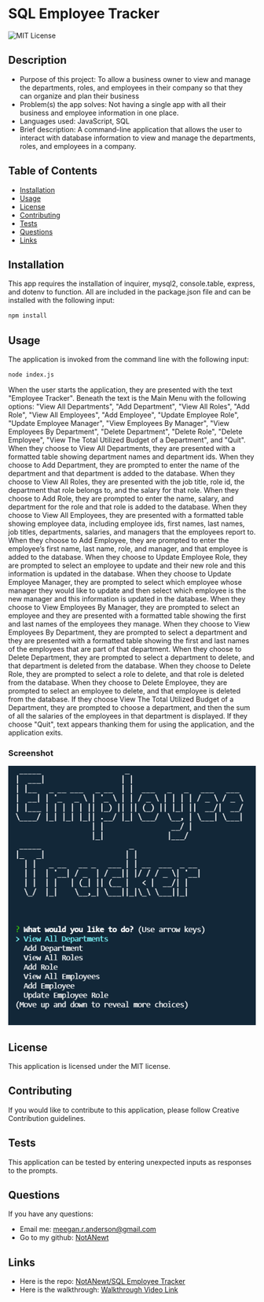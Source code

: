 # SQL Employee Tracker

![MIT License](https://img.shields.io/badge/license-MIT-green)

## Description

- Purpose of this project: To allow a business owner to view and manage the departments, roles, and employees in their company so that they can organize and plan their business
- Problem(s) the app solves: Not having a single app with all their business and employee information in one place.
- Languages used: JavaScript, SQL
- Brief description: A command-line application that allows the user to interact with database information to view and manage the departments, roles, and employees in a company.

## Table of Contents

- [Installation](#installation)
- [Usage](#usage)
- [License](#license)
- [Contributing](#contributing)
- [Tests](#tests)
- [Questions](#questions)
- [Links](#links)

## Installation

This app requires the installation of inquirer, mysql2, console.table, express, and dotenv to function. All are included in the package.json file and can be installed with the following input:

```bash
npm install
```

## Usage

The application is invoked from the command line with the following input:

```bash
node index.js
```

When the user starts the application, they are presented with the text "Employee Tracker". Beneath the text is the Main Menu with the following options: "View All Departments", "Add Department", "View All Roles", "Add Role", "View All Employees", "Add Employee", "Update Employee Role", "Update Employee Manager", "View Employees By Manager", "View Employees By Department", "Delete Department", "Delete Role", "Delete Employee", "View The Total Utilized Budget of a Department", and "Quit". When they choose to View All Departments, they are presented with a formatted table showing department names and department ids. When they choose to Add Department, they are prompted to enter the name of the department and that department is added to the database. When they choose to View All Roles, they are presented with the job title, role id, the department that role belongs to, and the salary for that role. When they choose to Add Role, they are prompted to enter the name, salary, and department for the role and that role is added to the database. When they choose to View All Employees, they are presented with a formatted table showing employee data, including employee ids, first names, last names, job titles, departments, salaries, and managers that the employees report to. When they choose to Add Employee, they are prompted to enter the employee’s first name, last name, role, and manager, and that employee is added to the database. When they choose to Update Employee Role, they are prompted to select an employee to update and their new role and this information is updated in the database. When they choose to Update Employee Manager, they are prompted to select which employee whose manager they would like to update and then select which employee is the new manager and this information is updated in the database. When they choose to View Employees By Manager, they are prompted to select an employee and they are presented with a formatted table showing the first and last names of the employees they manage. When they choose to View Employees By Department, they are prompted to select a department and they are presented with a formatted table showing the first and last names of the employees that are part of that department. When they choose to Delete Department, they are prompted to select a department to delete, and that department is deleted from the database. When they choose to Delete Role, they are prompted to select a role to delete, and that role is deleted from the database. When they choose to Delete Employee, they are prompted to select an employee to delete, and that employee is deleted from the database. If they choose View The Total Utilized Budget of a Department, they are prompted to choose a department, and then the sum of all the salaries of the employees in that department is displayed. If they choose "Quit", text appears thanking them for using the application, and the application exits.

### Screenshot

!["Screen shot of the main menu of the application.  The terminal has a dark blue background with white text. 'Employee Tracker' is written out in ASCII text. Beneath it is the main menu prompts."](./img/hw12_terminal_ss.PNG)

## License

This application is licensed under the MIT license.

## Contributing

If you would like to contribute to this application, please follow Creative Contribution guidelines.

## Tests

This application can be tested by entering unexpected inputs as responses to the prompts.

## Questions

If you have any questions:

- Email me: [meegan.r.anderson@gmail.com](mailto:meegan.r.anderson@gmail.com)
- Go to my github: [NotANewt](https://github.com/NotANewt)

## Links

- Here is the repo: [NotANewt/SQL Employee Tracker](https://github.com/NotANewt/sql_employee_tracker)
- Here is the walkthrough: [Walkthrough Video Link](https://drive.google.com/file/d/1oSujYGXvaIF7E6LM8NLM1sJqRhizYOkC/view)
